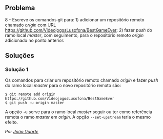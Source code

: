 ## Problema

8 - Escreve os comandos git para: 1) adicionar um repositório remoto chamado
_origin_ com URL https://github.com/VideojogosLusofona/BestGameEver; 2) fazer
_push_ do ramo local _master_, com seguimento, para o repositório remoto
_origin_ adicionado no ponto anterior.

## Soluções

### Solução 1

Os comandos para criar um repositório remoto chamado _origin_ e fazer _push_
do ramo local _master_ para o novo repositório remoto são:

```
$ git remote add origin https://github.com/VideojogosLusofona/BestGameEver
$ git push -u origin master
```

A opção `-u` serve para o ramo local _master_ seguir ou ter como referência
remota o ramo _master_ em _origin_. A opção `--set-upstream` teria o mesmo
efeito.

*Por [João Duarte](https://github.com/JoaoAlexandreDuarte)*
